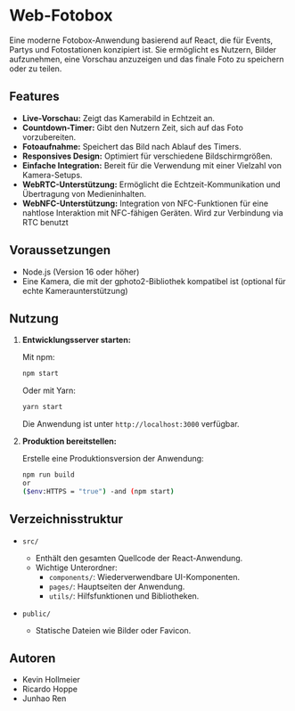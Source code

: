 # Web-Fotobox

Eine moderne Fotobox-Anwendung basierend auf React, die für Events, Partys und Fotostationen konzipiert ist. Sie ermöglicht es Nutzern, Bilder aufzunehmen, eine Vorschau anzuzeigen und das finale Foto zu speichern oder zu teilen.

## Features

- **Live-Vorschau:** Zeigt das Kamerabild in Echtzeit an.
- **Countdown-Timer:** Gibt den Nutzern Zeit, sich auf das Foto vorzubereiten.
- **Fotoaufnahme:** Speichert das Bild nach Ablauf des Timers.
- **Responsives Design:** Optimiert für verschiedene Bildschirmgrößen.
- **Einfache Integration:** Bereit für die Verwendung mit einer Vielzahl von Kamera-Setups.
- **WebRTC-Unterstützung:** Ermöglicht die Echtzeit-Kommunikation und Übertragung von Medieninhalten.
- **WebNFC-Unterstützung:** Integration von NFC-Funktionen für eine nahtlose Interaktion mit NFC-fähigen Geräten. Wird zur Verbindung via RTC benutzt

## Voraussetzungen

- Node.js (Version 16 oder höher)
- Eine Kamera, die mit der gphoto2-Bibliothek kompatibel ist (optional für echte Kameraunterstützung)

## Nutzung

1. **Entwicklungsserver starten:**

   Mit npm:
   ```bash
   npm start
   ```

   Oder mit Yarn:
   ```bash
   yarn start
   ```

   Die Anwendung ist unter `http://localhost:3000` verfügbar.

2. **Produktion bereitstellen:**

   Erstelle eine Produktionsversion der Anwendung:

   ```bash
   npm run build
   or
   ($env:HTTPS = "true") -and (npm start)
   ```

## Verzeichnisstruktur

- `src/`
  - Enthält den gesamten Quellcode der React-Anwendung.
  - Wichtige Unterordner:
    - `components/`: Wiederverwendbare UI-Komponenten.
    - `pages/`: Hauptseiten der Anwendung.
    - `utils/`: Hilfsfunktionen und Bibliotheken.

- `public/`
  - Statische Dateien wie Bilder oder Favicon.

## Autoren

- Kevin Hollmeier
- Ricardo Hoppe
- Junhao Ren
